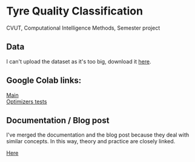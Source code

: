 # Tyre Quality Classification
CVUT, Computational Intelligence Methods, Semester project

## Data

I can't upload the dataset as it's too big, download it [here](https://www.kaggle.com/datasets/warcoder/tyre-quality-classification).

## Google Colab links: 

[Main](https://drive.google.com/file/d/1LYnKEkm7v0qqZR5CVNUyZRK0pgxW1zq-/view?usp=share_link)<br>
[Optimizers tests](https://drive.google.com/file/d/1HZGJzk6UPbYS9JAu2qftvaB5LX3OLknO/view?usp=share_link)

## Documentation / Blog post

I've merged the documentation and the blog post because they deal with similar concepts. In this way, theory and practice are closely linked.

[Here](https://github.com/Nusephived/TyreQualityClassification/blob/main/Documentation%20%26%20Blog%20post.pdf)

